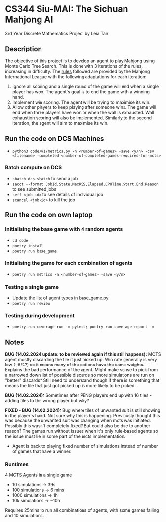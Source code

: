 # CS344 Siu-MAI: The Sichuan Mahjong AI

3rd Year Discrete Mathematics Project by Leia Tan

## Description

The objective of this project is to develop an agent to play Mahjong using Monte Carlo Tree Search. This is done with 3 iterations of the rules, increasing in difficulty. The [rules](http://www.mahjong-mil.org/pdf/Brief_Introduction_to_Bloody_Mahjong.pdf) followed are provided by the Mahjong International League with the following adaptations for each iteration:

1. Ignore all scoring and a single round of the game will end when a single player has won. The agent's goal is to end the game with a winning hand.
2. Implement win scoring. The agent will be trying to maximise its win.
3. Allow other players to keep playing after someone wins. The game will end when three players have won or when the wall is exhausted. Wall exhaustion scoring will also be implemented. Similarly to the second iteration, the agent will aim to maximise its win.

## Run the code on DCS Machines

- `python3 code/v1/metrics.py -n <number-of-games> -save <y/n> -csv <filename> -completed <number-of-completed-games-required-for-mcts>`

### Batch compute on DCS

- `sbatch dcs.sbatch` to send a job
- `sacct --format JobId,State,MaxRSS,Elapsed,CPUTime,Start,End,Reason` to see submitted jobs
- `seff <job-id>` to see details of individual job
- `scancel <job-id>` to kill the job

## Run the code on own laptop

### Initialising the base game with 4 random agents

- `cd code`
- `poetry install`
- `poetry run base_game`

### Initialising the game for each combination of agents

- `poetry run metrics -n <number-of-games> -save <y/n>`

### Testing a single game

- Update the list of agent types in base_game.py
- `poetry run review`

### Testing during development

- `poetry run coverage run -m pytest; poetry run coverage report -m`

## Notes

**BUG (14.02.2024 update: to be reviewed again if this still happens):** MCTS agent mostly discarding the tile it just picked up.
Win rate generally is very low (~6%?) so it means many of the options have the same weights. Explains the bad performance of the agent. Might make sense to pick from a narrowed down list of possible discards so more simulations are run on "better" discards? Still need to understand though if there is something that means the tile that just got picked up is more likely to be picked.

**BUG (14.02.2024):** Sometimes after PENG players end up with 16 tiles - adding tiles to the wrong player but why?

**FIXED - BUG (14.02.2024):** Bug where tiles of unwanted suit is still showing in the player's hand. Not sure why this is happening. Previously thought this was because the unwanted suit was changing when mcts was initiated. Possibly this wasn't completely fixed? But could also be due to another reason? The games run without issues when it's only rule-based agents so the issue must lie in some part of the mcts implementation.

- Agent is back to playing fixed number of simulations instead of number of games that have a winner.

### Runtimes

4 MCTS Agents in a single game

- 10 simulations -> 39s
- 100 simulations -> 6 mins
- 1000 simulations -> 1h
- 10k simulations -> ~10h

Requires 25mins to run all combinations of agents, with some games failing and 10 simulations.
